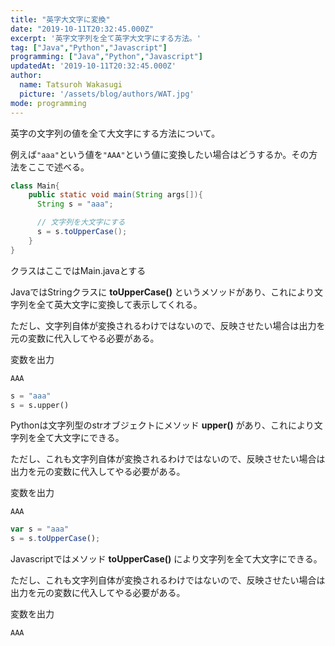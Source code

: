 ```yaml
---
title: "英字大文字に変換"
date: "2019-10-11T20:32:45.000Z"
excerpt: '英字文字列を全て英字大文字にする方法。'
tag: ["Java","Python","Javascript"]
programming: ["Java","Python","Javascript"]
updatedAt: '2019-10-11T20:32:45.000Z'
author:
  name: Tatsuroh Wakasugi
  picture: '/assets/blog/authors/WAT.jpg'
mode: programming
---
```



英字の文字列の値を全て大文字にする方法について。

例えば`"aaa"`という値を`"AAA"`という値に変換したい場合はどうするか。その方法をここで述べる。

<div class="note_content_by_programming_language" id="note_content_Java">

```java
class Main{
    public static void main(String args[]){
      String s = "aaa";

      // 文字列を大文字にする
      s = s.toUpperCase();
    }
}
```
クラスはここではMain.javaとする

JavaではStringクラスに **toUpperCase()** というメソッドがあり、これにより文字列を全て英大文字に変換して表示してくれる。

ただし、文字列自体が変換されるわけではないので、反映させたい場合は出力を元の変数に代入してやる必要がある。

変数を出力
```
AAA
```

</div>
<div class="note_content_by_programming_language" id="note_content_Python">

```python
s = "aaa"
s = s.upper()
```

Pythonは文字列型のstrオブジェクトにメソッド **upper()** があり、これにより文字列を全て大文字にできる。

ただし、これも文字列自体が変換されるわけではないので、反映させたい場合は出力を元の変数に代入してやる必要がある。

変数を出力
```
AAA
```

</div>
<div class="note_content_by_programming_language" id="note_content_Javascript">

```javascript
var s = "aaa"
s = s.toUpperCase();
```

Javascriptではメソッド **toUpperCase()** により文字列を全て大文字にできる。

ただし、これも文字列自体が変換されるわけではないので、反映させたい場合は出力を元の変数に代入してやる必要がある。

変数を出力

```
AAA
```

</div>

